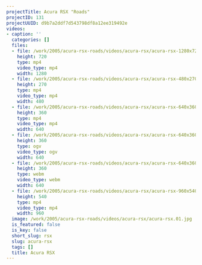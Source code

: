 ```yaml
---
projectTitle: Acura RSX "Roads"
projectID: 131
projectUUID: d9b7a2ddf7d543798df8a12ee319492e
videos:
- caption: ''
  categories: []
  files:
  - file: /work/2005/acura-rsx-roads/videos/acura-rsx/acura-rsx-1280x720.mp4
    height: 720
    type: mp4
    video_type: mp4
    width: 1280
  - file: /work/2005/acura-rsx-roads/videos/acura-rsx/acura-rsx-480x270.mp4
    height: 270
    type: mp4
    video_type: mp4
    width: 480
  - file: /work/2005/acura-rsx-roads/videos/acura-rsx/acura-rsx-640x360.mp4
    height: 360
    type: mp4
    video_type: mp4
    width: 640
  - file: /work/2005/acura-rsx-roads/videos/acura-rsx/acura-rsx-640x360.ogv
    height: 360
    type: ogv
    video_type: ogv
    width: 640
  - file: /work/2005/acura-rsx-roads/videos/acura-rsx/acura-rsx-640x360.webm
    height: 360
    type: webm
    video_type: webm
    width: 640
  - file: /work/2005/acura-rsx-roads/videos/acura-rsx/acura-rsx-960x540.mp4
    height: 540
    type: mp4
    video_type: mp4
    width: 960
  image: /work/2005/acura-rsx-roads/videos/acura-rsx/acura-rsx.01.jpg
  is_featured: false
  is_key: false
  short_slug: rsx
  slug: acura-rsx
  tags: []
  title: Acura RSX
---
```

